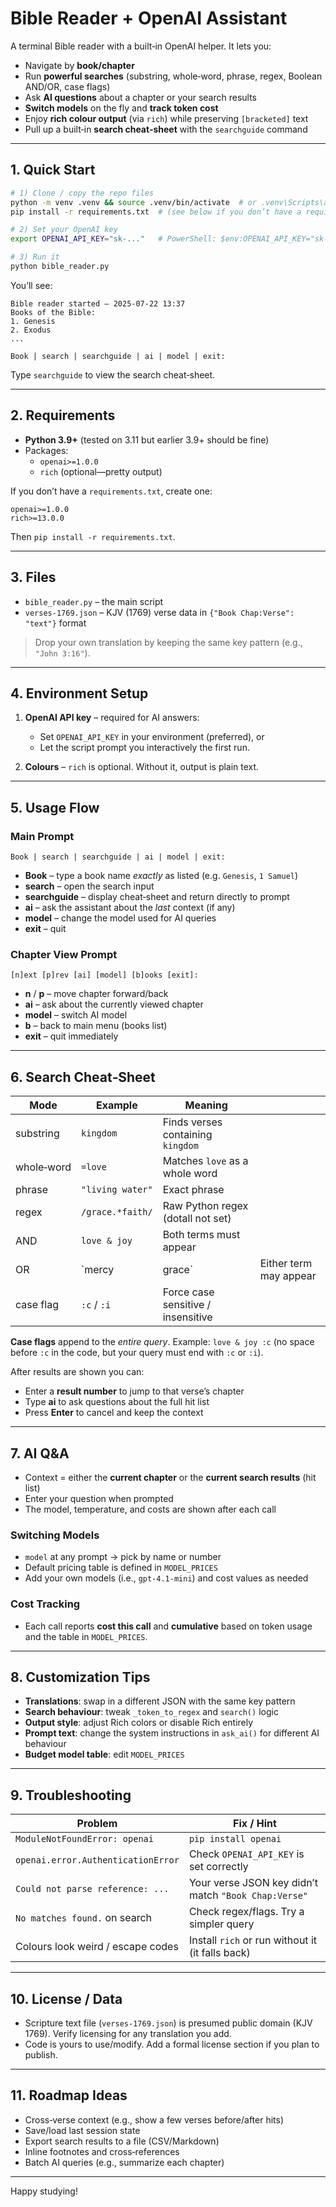 # Bible Reader + OpenAI Assistant

A terminal Bible reader with a built‑in OpenAI helper. It lets you:

- Navigate by **book/chapter**
- Run **powerful searches** (substring, whole‑word, phrase, regex, Boolean AND/OR, case flags)
- Ask **AI questions** about a chapter or your search results
- **Switch models** on the fly and **track token cost**
- Enjoy **rich colour output** (via `rich`) while preserving `[bracketed]` text
- Pull up a built‑in **search cheat‑sheet** with the `searchguide` command

---

## 1. Quick Start

```bash
# 1) Clone / copy the repo files
python -m venv .venv && source .venv/bin/activate  # or .venv\Scripts\activate on Windows
pip install -r requirements.txt  # (see below if you don’t have a requirements file)

# 2) Set your OpenAI key
export OPENAI_API_KEY="sk-..."   # PowerShell: $env:OPENAI_API_KEY="sk-..."

# 3) Run it
python bible_reader.py
```

You’ll see:

```
Bible reader started – 2025-07-22 13:37
Books of the Bible:
1. Genesis
2. Exodus
...

Book | search | searchguide | ai | model | exit:
```

Type `searchguide` to view the search cheat‑sheet.

---

## 2. Requirements

- **Python 3.9+** (tested on 3.11 but earlier 3.9+ should be fine)
- Packages:
  - `openai>=1.0.0`
  - `rich` (optional—pretty output)

If you don’t have a `requirements.txt`, create one:

```text
openai>=1.0.0
rich>=13.0.0
```

Then `pip install -r requirements.txt`.

---

## 3. Files

- `bible_reader.py` – the main script
- `verses-1769.json` – KJV (1769) verse data in `{"Book Chap:Verse": "text"}` format

> Drop your own translation by keeping the same key pattern (e.g., `"John 3:16"`).

---

## 4. Environment Setup

1. **OpenAI API key** – required for AI answers:

   - Set `OPENAI_API_KEY` in your environment (preferred), or
   - Let the script prompt you interactively the first run.

2. **Colours** – `rich` is optional. Without it, output is plain text.

---

## 5. Usage Flow

### Main Prompt

```
Book | search | searchguide | ai | model | exit:
```

- **Book** – type a book name *exactly* as listed (e.g. `Genesis`, `1 Samuel`)
- **search** – open the search input
- **searchguide** – display cheat‑sheet and return directly to prompt
- **ai** – ask the assistant about the *last* context (if any)
- **model** – change the model used for AI queries
- **exit** – quit

### Chapter View Prompt

```
[n]ext [p]rev [ai] [model] [b]ooks [exit]:
```

- **n** / **p** – move chapter forward/back
- **ai** – ask about the currently viewed chapter
- **model** – switch AI model
- **b** – back to main menu (books list)
- **exit** – quit immediately

---

## 6. Search Cheat‑Sheet

| Mode       | Example          | Meaning                            |                        |
| ---------- | ---------------- | ---------------------------------- | ---------------------- |
| substring  | `kingdom`        | Finds verses containing `kingdom`  |                        |
| whole‑word | `=love`          | Matches `love` as a whole word     |                        |
| phrase     | `"living water"` | Exact phrase                       |                        |
| regex      | `/grace.*faith/` | Raw Python regex (dotall not set)  |                        |
| AND        | `love & joy`     | Both terms must appear             |                        |
| OR         | \`mercy          | grace\`                            | Either term may appear |
| case flag  | `:c` / `:i`      | Force case sensitive / insensitive |                        |

**Case flags** append to the *entire query*. Example: `love & joy :c` (no space before `:c` in the code, but your query must end with `:c` or `:i`).

After results are shown you can:

- Enter a **result number** to jump to that verse’s chapter
- Type **ai** to ask questions about the full hit list
- Press **Enter** to cancel and keep the context

---

## 7. AI Q&A

- Context = either the **current chapter** or the **current search results** (hit list)
- Enter your question when prompted
- The model, temperature, and costs are shown after each call

### Switching Models

- `model` at any prompt → pick by name or number
- Default pricing table is defined in `MODEL_PRICES`
- Add your own models (i.e., `gpt-4.1-mini`) and cost values as needed

### Cost Tracking

- Each call reports **cost this call** and **cumulative** based on token usage and the table in `MODEL_PRICES`.

---

## 8. Customization Tips

- **Translations**: swap in a different JSON with the same key pattern
- **Search behaviour**: tweak `_token_to_regex` and `search()` logic
- **Output style**: adjust Rich colors or disable Rich entirely
- **Prompt text**: change the system instructions in `ask_ai()` for different AI behaviour
- **Budget model table**: edit `MODEL_PRICES`

---

## 9. Troubleshooting

| Problem                            | Fix / Hint                                           |
| ---------------------------------- | ---------------------------------------------------- |
| `ModuleNotFoundError: openai`      | `pip install openai`                                 |
| `openai.error.AuthenticationError` | Check `OPENAI_API_KEY` is set correctly              |
| `Could not parse reference: ...`   | Your verse JSON key didn’t match `"Book Chap:Verse"` |
| `No matches found.` on search      | Check regex/flags. Try a simpler query               |
| Colours look weird / escape codes  | Install `rich` or run without it (it falls back)     |

---

## 10. License / Data

- Scripture text file (`verses-1769.json`) is presumed public domain (KJV 1769). Verify licensing for any translation you add.
- Code is yours to use/modify. Add a formal license section if you plan to publish.

---

## 11. Roadmap Ideas

- Cross‑verse context (e.g., show a few verses before/after hits)
- Save/load last session state
- Export search results to a file (CSV/Markdown)
- Inline footnotes and cross‑references
- Batch AI queries (e.g., summarize each chapter)

---

Happy studying!

